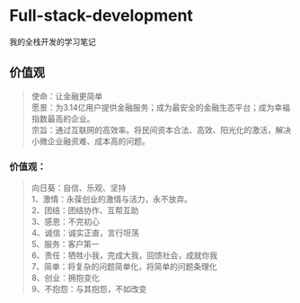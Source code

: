 # Full-stack-development
我的全栈开发的学习笔记


## 价值观
>使命：让金融更简单  
>愿景：为3.14亿用户提供金融服务；成为最安全的金融生态平台；成为幸福指数最高的企业。  
>宗旨：通过互联网的高效率。将民间资本合法、高效、阳光化的激活，解决小微企业融资难、成本高的问题。  
### 价值观：
>向日葵：自信、乐观、坚持  
>1、激情：永葆创业的激情与活力，永不放弃。  
>2、团结：团结协作、互帮互助  
>3、感恩：不完初心  
>4、诚信：诚实正直，言行坦荡  
>5、服务：客户第一  
>6、责任：牺牲小我，完成大我，回馈社会，成就你我  
>7、简单：将复杂的问题简单化，将简单的问题条理化  
>8、创业：拥抱变化  
>9、不抱怨：与其抱怨，不如改变  